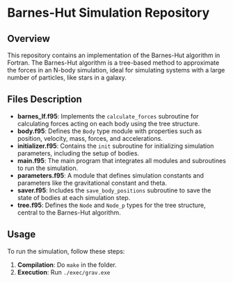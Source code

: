 # Barnes-Hut Simulation Repository

## Overview
This repository contains an implementation of the Barnes-Hut algorithm in Fortran. The Barnes-Hut algorithm is a tree-based method to approximate the forces in an N-body simulation, ideal for simulating systems with a large number of particles, like stars in a galaxy.

## Files Description
- **barnes_lf.f95**: Implements the `calculate_forces` subroutine for calculating forces acting on each body using the tree structure.
- **body.f95**: Defines the `Body` type module with properties such as position, velocity, mass, forces, and accelerations.
- **initializer.f95**: Contains the `init` subroutine for initializing simulation parameters, including the setup of bodies.
- **main.f95**: The main program that integrates all modules and subroutines to run the simulation.
- **parameters.f95**: A module that defines simulation constants and parameters like the gravitational constant and theta.
- **saver.f95**: Includes the `save_body_positions` subroutine to save the state of bodies at each simulation step.
- **tree.f95**: Defines the `Node` and `Node_p` types for the tree structure, central to the Barnes-Hut algorithm.

## Usage

To run the simulation, follow these steps:

1. **Compilation**: Do `make` in the folder.
2. **Execution**: Run `./exec/grav.exe`
